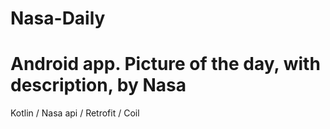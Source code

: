 # Nasa-Daily
# Android app. Picture of  the day, with description, by Nasa
Kotlin / Nasa api / Retrofit / Coil
